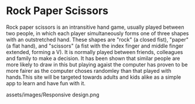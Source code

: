 # Rock Paper Scissors
Rock paper scissors is an intransitive hand game, usually played between two people, in which each player simultaneously forms one of three shapes with an outstretched hand. These shapes are "rock" (a closed fist), "paper" (a flat hand), and "scissors" (a fist with the index finger and middle finger extended, forming a V). It is normally played between friends, colleagues and family to make a decision. 
It has been shown that similar people are more likely to draw in this but playing agaist the computer has proven to be more fairer as the computer choses randomley than that played with hands.This site will be targeted towards adults and kids alike as a simple app to learn and have fun with it.

assets/images/Responsive design.png